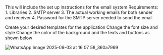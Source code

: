 This will include the set up instructions for the email system
Requirements:
             1. Libraries
             2. SMTP server
             3. The actual working emails for both sender and receiver
             4. Password for the SMTP server needed to send the email 

Create your desired templates for the application
Change the font size and style 
Change the color of the background and the texts and buttons as shown below
             
![WhatsApp Image 2025-06-03 at 16 07 58_360a7969](https://github.com/user-attachments/assets/5f9cd3ca-5702-4e2c-b00b-c997b7f4e612)
